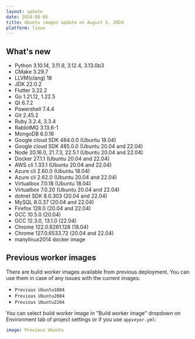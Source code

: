 ```yaml
---
layout: update
date: 2024-08-05
title: Ubuntu images update on August 5, 2024
platform: linux
---
```


## What's new

* Python 3.10.14, 3.11.9, 3.12.4, 3.13.0b3
* CMake 3.29.7
* LLVM(clang) 18
* JDK 22.0.2
* Flutter 3.22.2
* Go 1.21.12, 1.22.5
* Qt 6.7.2
* Powershell 7.4.4
* Git 2.45.2
* Ruby 3.2.4, 3.3.4
* RabbitMQ 3.13.6-1
* MongoDB 6.0.16
* Google cloud SDK 484.0.0 (Ubuntu 18.04)
* Google cloud SDK 485.0.0 (Ubuntu 20.04 and 22.04)
* Node 20.16.0, 21.7.3, 22.5.1 (Ubuntu 20.04 and 22.04)
* Docker 27.1.1 (Ubuntu 20.04 and 22.04)
* AWS cli 1.33.1 (Ubuntu 20.04 and 22.04)
* Azure cli 2.60.0 (Ubuntu 18.04)
* Azure cli 2.62.0 (Ubuntu 20.04 and 22.04)
* Virtualbox 7.0.18 (Ubuntu 18.04)
* Virtualbox 7.0.20 (Ubuntu 20.04 and 22.04)
* dotnet SDK 8.0.303 (20.04 and 22.04)
* MySQL 8.0.37 (20.04 and 22.04)
* Firefox 128.0 (20.04 and 22.04)
* GCC 10.5.0 (20.04)
* GCC 12.3.0, 13.1.0 (22.04)
* Chrome 122.0.6261.128 (18.04)
* Chrome 127.0.6533.72 (20.04 and 22.04)
* manylinux2014 docker image

## Previous worker images

There are build worker images available from previous deployment. You can use them in case of any issues with the current images:

* `Previous Ubuntu1804`
* `Previous Ubuntu2004`
* `Previous Ubuntu2204`

You can select build worker image in "Build worker image" dropdown on Environment tab of project settings or if you use `appveyor.yml`:

```yaml
image: Previous Ubuntu
```
